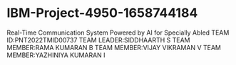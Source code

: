 # IBM-Project-4950-1658744184
Real-Time Communication System Powered by AI for Specially Abled
TEAM ID:PNT2022TMID00737
TEAM LEADER:SIDDHAARTH S
TEAM MEMBER:RAMA KUMARAN B
TEAM MEMBER:VIJAY VIKRAMAN V
TEAM MEMBER:YAZHINIYA KUMARAN I
